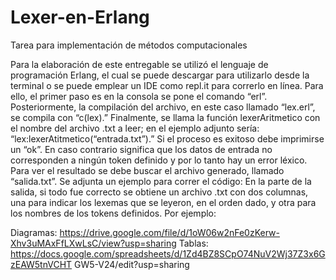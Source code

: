 # Lexer-en-Erlang
Tarea para implementación de métodos computacionales

Para la elaboración de este entregable se utilizó el lenguaje de programación Erlang, el cual se puede descargar para utilizarlo desde la terminal o se puede emplear un IDE como repl.it para correrlo en línea. Para ello, el primer paso es en la consola se pone el comando “erl”. Posteriormente, la compilación del archivo, en este caso llamado “lex.erl”, se compila con “c(lex).” Finalmente, se llama la función lexerAritmetico con el nombre del archivo .txt a leer; en el ejemplo adjunto sería: “lex:lexerAtitmetico(“entrada.txt”).” Si el proceso es exitoso debe imprimirse un “ok”. En caso contrario significa que los datos de entrada no corresponden a ningún token definido y por lo tanto hay un error léxico. Para ver el resultado se debe buscar el archivo generado, llamado “salida.txt”.
Se adjunta un ejemplo para correr el código:
En la parte de la salida, si todo fue correcto se obtiene un archivo .txt con dos columnas, una para indicar los lexemas que se leyeron, en el orden dado, y otra para los nombres de los tokens definidos. Por ejemplo:

Diagramas: https://drive.google.com/file/d/1oW06w2nFe0zKerw-Xhv3uMAxFfLXwLsC/view?usp=sharing Tablas: https://docs.google.com/spreadsheets/d/1Zd4BZ8SCpO74NuV2Wj37Z3x6GzEAW5tnVCHT GW5-V24/edit?usp=sharing
